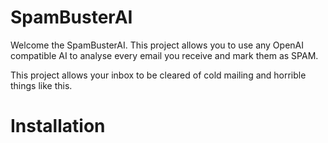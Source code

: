 # SpamBusterAI
Welcome the SpamBusterAI. This project allows you to use any OpenAI compatible AI to analyse every email you receive and mark them as SPAM.

This project allows your inbox to be cleared of cold mailing and horrible things like this.


# Installation
